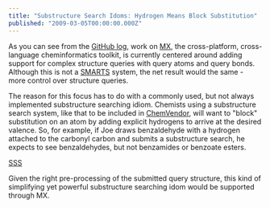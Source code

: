 ```yaml
---
title: "Substructure Search Idoms: Hydrogen Means Block Substitution"
published: "2009-03-05T00:00:00.000Z"
---
```


As you can see from the [GitHub log](http://github.com/rapodaca.atom), work on [MX](http://metamolecular.com/mx/), the cross-platform, cross-language cheminformatics toolkit, is currently centered around adding support for complex structure queries with query atoms and query bonds. Although this is not a [SMARTS](http://www.daylight.com/dayhtml/doc/theory/theory.smarts.html) system, the net result would the same - more control over structure queries.

The reason for this focus has to do with a commonly used, but not always implemented substructure searching idiom. Chemists using a substructure search system, like that to be included in [ChemVendor](http://chemvendor.com/), will want to "block" substitution on an atom by adding explicit hydrogens to arrive at the desired valence. So, for example, if Joe draws benzaldehyde with a hydrogen attached to the carbonyl carbon and submits a substructure search, he expects to see benzaldehydes, but not benzamides or benzoate esters.

[SSS](/images/posts/20090305/sss.png "SSS")

Given the right pre-processing of the submitted query structure, this kind of simplifying yet powerful substructure searching idom would be supported through MX.